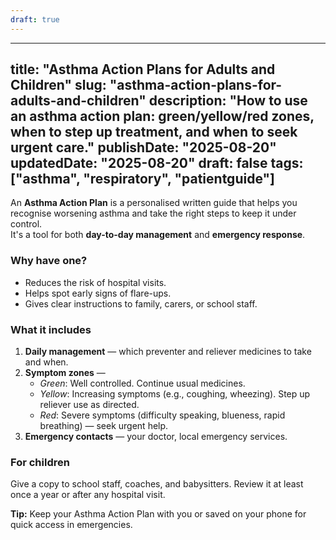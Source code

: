 ```yaml
---
draft: true
---
```


---
title: "Asthma Action Plans for Adults and Children"
slug: "asthma-action-plans-for-adults-and-children"
description: "How to use an asthma action plan: green/yellow/red zones, when to step up treatment, and when to seek urgent care."
publishDate: "2025-08-20"
updatedDate: "2025-08-20"
draft: false
tags: ["asthma", "respiratory", "patientguide"]
---


An **Asthma Action Plan** is a personalised written guide that helps you recognise worsening asthma and take the right steps to keep it under control.  
It's a tool for both **day-to-day management** and **emergency response**.

### Why have one?
- Reduces the risk of hospital visits.
- Helps spot early signs of flare-ups.
- Gives clear instructions to family, carers, or school staff.

### What it includes
1. **Daily management** — which preventer and reliever medicines to take and when.  
2. **Symptom zones** —  
   - *Green*: Well controlled. Continue usual medicines.  
   - *Yellow*: Increasing symptoms (e.g., coughing, wheezing). Step up reliever use as directed.  
   - *Red*: Severe symptoms (difficulty speaking, blueness, rapid breathing) — seek urgent help.  
3. **Emergency contacts** — your doctor, local emergency services.

### For children
Give a copy to school staff, coaches, and babysitters. Review it at least once a year or after any hospital visit.

**Tip:** Keep your Asthma Action Plan with you or saved on your phone for quick access in emergencies.
